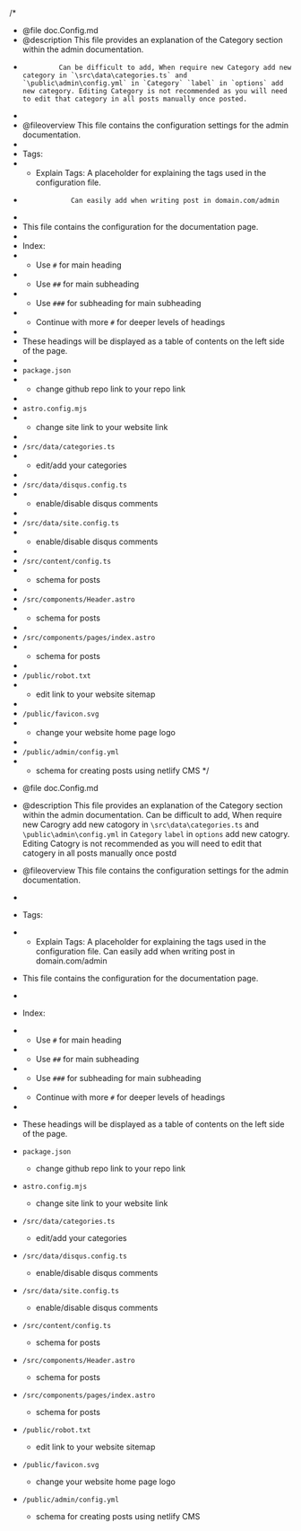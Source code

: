 /\*

- @file doc.Config.md
- @description This file provides an explanation of the Category section within the admin documentation.
-              Can be difficult to add, When require new Category add new category in `\src\data\categories.ts` and `\public\admin\config.yml` in `Category` `label` in `options` add new category. Editing Category is not recommended as you will need to edit that category in all posts manually once posted.
-
- @fileoverview This file contains the configuration settings for the admin documentation.
-
- Tags:
- - Explain Tags: A placeholder for explaining the tags used in the configuration file.
-                 Can easily add when writing post in domain.com/admin
-
- This file contains the configuration for the documentation page.
-
- Index:
- - Use `#` for main heading
- - Use `##` for main subheading
- - Use `###` for subheading for main subheading
- - Continue with more `#` for deeper levels of headings
-
- These headings will be displayed as a table of contents on the left side of the page.
-
- `package.json`
- - change github repo link to your repo link
-
- `astro.config.mjs`
- - change site link to your website link
-
- `/src/data/categories.ts`
- - edit/add your categories
-
- `/src/data/disqus.config.ts`
- - enable/disable disqus comments
-
- `/src/data/site.config.ts`
- - enable/disable disqus comments
-
- `/src/content/config.ts`
- - schema for posts
-
- `/src/components/Header.astro`
- - schema for posts
-
- `/src/components/pages/index.astro`
- - schema for posts
-
- `/public/robot.txt`
- - edit link to your website sitemap
-
- `/public/favicon.svg`
- - change your website home page logo
-
- `/public/admin/config.yml`
- - schema for creating posts using netlify CMS
    \*/

* @file doc.Config.md
* @description This file provides an explanation of the Category section within the admin documentation.
  Can be difficult to add, When require new Carogry add new catogory in `\src\data\categories.ts` and `\public\admin\config.yml` in `Category` `label` in `options` add new catogry. Editing Catogry is not recommended as you will need to edit that catogery in all posts manually once postd

* @fileoverview This file contains the configuration settings for the admin documentation.
*
* Tags:
* - Explain Tags: A placeholder for explaining the tags used in the configuration file.
    Can easily add when writing post in domain.com/admin

* This file contains the configuration for the documentation page.
*
* Index:
* - Use `#` for main heading
* - Use `##` for main subheading
* - Use `###` for subheading for main subheading
* - Continue with more `#` for deeper levels of headings
*
* These headings will be displayed as a table of contents on the left side of the page.

* `package.json`

  - change github repo link to your repo link

* `astro.config.mjs`

  - change site link to your website link

* `/src/data/categories.ts`

  - edit/add your categories

* `/src/data/disqus.config.ts`

  - enable/disable disqus comments

* `/src/data/site.config.ts`

  - enable/disable disqus comments

* `/src/content/config.ts`

  - schema for posts

* `/src/components/Header.astro`

  - schema for posts

* `/src/components/pages/index.astro`

  - schema for posts

* `/public/robot.txt`

  - edit link to your website sitemap

* `/public/favicon.svg`

  - change your website home page logo

* `/public/admin/config.yml`
  - schema for creating posts using netlify CMS
